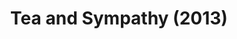 ---
layout: shows
title: Tea and Sympathy (2013)
image: 
category: 
details:
  Theatre: Theatre Jacksonville
cast:
crew:
  Director: Michael Lipp
external_links:
---